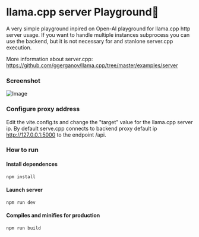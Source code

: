 # llama.cpp server Playground🦙

A very simple playground inpired on Open-AI playground for llama.cpp http server usage.
If you want to handle multiple instances subprocess you can use the backend, but it is not necessary for and stanlone server.cpp execution.

More information about server.cpp: https://github.com/ggerganov/llama.cpp/tree/master/examples/server

### Screenshot
 ![Image](https://i.ibb.co/QXB89gK/screenshot.png)

### Configure proxy address

Edit the vite.config.ts and change the "target" value for the llama.cpp server ip. By default serve.cpp connects to backend proxy default ip http://127.0.0.1:5000 to the endpoint /api.

### How to run
#### Install dependences
```
npm install
```

#### Launch server
```
npm run dev
```

#### Compiles and minifies for production
```
npm run build
```